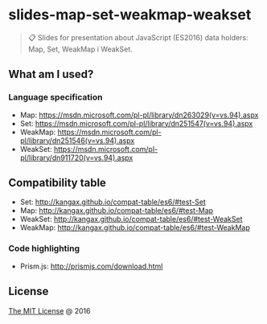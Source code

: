 # slides-map-set-weakmap-weakset

> :clipboard: Slides for presentation about JavaScript (ES2016) data holders: Map, Set, WeakMap i WeakSet. 

## What am I used?

### Language specification

* Map: https://msdn.microsoft.com/pl-pl/library/dn263029(v=vs.94).aspx
* Set: https://msdn.microsoft.com/pl-pl/library/dn251547(v=vs.94).aspx
* WeakMap: https://msdn.microsoft.com/pl-pl/library/dn251546(v=vs.94).aspx
* WeakSet: https://msdn.microsoft.com/pl-pl/library/dn911720(v=vs.94).aspx

## Compatibility table

* Set: http://kangax.github.io/compat-table/es6/#test-Set
* Map: http://kangax.github.io/compat-table/es6/#test-Map
* WeakSet: http://kangax.github.io/compat-table/es6/#test-WeakSet
* WeakMap: http://kangax.github.io/compat-table/es6/#test-WeakMap

### Code highlighting

* Prism.js: http://prismjs.com/download.html

## License

[The MIT License](http://piecioshka.mit-license.org) @ 2016

